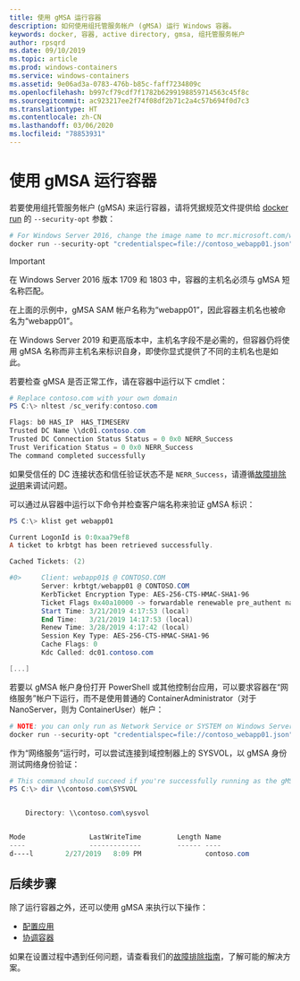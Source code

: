 ```yaml
---
title: 使用 gMSA 运行容器
description: 如何使用组托管服务帐户 (gMSA) 运行 Windows 容器。
keywords: docker, 容器, active directory, gmsa, 组托管服务帐户
author: rpsqrd
ms.date: 09/10/2019
ms.topic: article
ms.prod: windows-containers
ms.service: windows-containers
ms.assetid: 9e06ad3a-0783-476b-b85c-faff7234809c
ms.openlocfilehash: b997cf79cdf7f1782b6299198859714563c45f8c
ms.sourcegitcommit: ac923217ee2f74f08df2b71c2a4c57b694f0d7c3
ms.translationtype: HT
ms.contentlocale: zh-CN
ms.lasthandoff: 03/06/2020
ms.locfileid: "78853931"
---
```

# <a name="run-a-container-with-a-gmsa"></a>使用 gMSA 运行容器

若要使用组托管服务帐户 (gMSA) 来运行容器，请将凭据规范文件提供给 [docker run](https://docs.docker.com/engine/reference/run) 的 `--security-opt` 参数：

```powershell
# For Windows Server 2016, change the image name to mcr.microsoft.com/windows/servercore:ltsc2016
docker run --security-opt "credentialspec=file://contoso_webapp01.json" --hostname webapp01 -it mcr.microsoft.com/windows/servercore:ltsc2019 powershell
```

>[!IMPORTANT]
>在 Windows Server 2016 版本 1709 和 1803 中，容器的主机名必须与 gMSA 短名称匹配。

在上面的示例中，gMSA SAM 帐户名称为“webapp01”，因此容器主机名也被命名为“webapp01”。

在 Windows Server 2019 和更高版本中，主机名字段不是必需的，但容器仍将使用 gMSA 名称而非主机名来标识自身，即使你显式提供了不同的主机名也是如此。

若要检查 gMSA 是否正常工作，请在容器中运行以下 cmdlet：

```powershell
# Replace contoso.com with your own domain
PS C:\> nltest /sc_verify:contoso.com

Flags: b0 HAS_IP  HAS_TIMESERV
Trusted DC Name \\dc01.contoso.com
Trusted DC Connection Status Status = 0 0x0 NERR_Success
Trust Verification Status = 0 0x0 NERR_Success
The command completed successfully
```

如果受信任的 DC 连接状态和信任验证状态不是 `NERR_Success`，请遵循[故障排除说明](gmsa-troubleshooting.md#check-the-container)来调试问题。

可以通过从容器中运行以下命令并检查客户端名称来验证 gMSA 标识：

```powershell
PS C:\> klist get webapp01

Current LogonId is 0:0xaa79ef8
A ticket to krbtgt has been retrieved successfully.

Cached Tickets: (2)

#0>     Client: webapp01$ @ CONTOSO.COM
        Server: krbtgt/webapp01 @ CONTOSO.COM
        KerbTicket Encryption Type: AES-256-CTS-HMAC-SHA1-96
        Ticket Flags 0x40a10000 -> forwardable renewable pre_authent name_canonicalize
        Start Time: 3/21/2019 4:17:53 (local)
        End Time:   3/21/2019 14:17:53 (local)
        Renew Time: 3/28/2019 4:17:42 (local)
        Session Key Type: AES-256-CTS-HMAC-SHA1-96
        Cache Flags: 0
        Kdc Called: dc01.contoso.com

[...]
```

若要以 gMSA 帐户身份打开 PowerShell 或其他控制台应用，可以要求容器在“网络服务”帐户下运行，而不是使用普通的 ContainerAdministrator（对于 NanoServer，则为 ContainerUser）帐户：

```powershell
# NOTE: you can only run as Network Service or SYSTEM on Windows Server 1709 and later
docker run --security-opt "credentialspec=file://contoso_webapp01.json" --hostname webapp01 --user "NT AUTHORITY\NETWORK SERVICE" -it mcr.microsoft.com/windows/servercore:ltsc2019 powershell
```

作为“网络服务”运行时，可以尝试连接到域控制器上的 SYSVOL，以 gMSA 身份测试网络身份验证：

```powershell
# This command should succeed if you're successfully running as the gMSA
PS C:\> dir \\contoso.com\SYSVOL


    Directory: \\contoso.com\sysvol


Mode                LastWriteTime         Length Name
----                -------------         ------ ----
d----l        2/27/2019   8:09 PM                contoso.com
```

## <a name="next-steps"></a>后续步骤

除了运行容器之外，还可以使用 gMSA 来执行以下操作：

- [配置应用](gmsa-configure-app.md)
- [协调容器](gmsa-orchestrate-containers.md)

如果在设置过程中遇到任何问题，请查看我们的[故障排除指南](gmsa-troubleshooting.md)，了解可能的解决方案。
